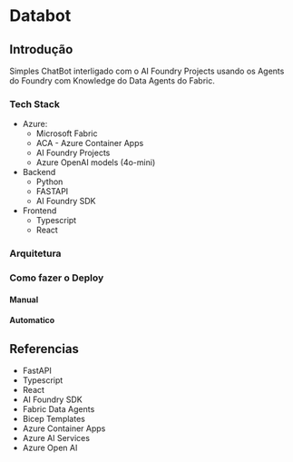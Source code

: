 # Databot

## Introdução 

Simples ChatBot interligado com o AI Foundry Projects usando os Agents do Foundry com Knowledge do Data Agents do Fabric. 

### Tech Stack

- Azure: 
    - Microsoft Fabric
    - ACA - Azure Container Apps
    - AI Foundry Projects
    - Azure OpenAI models (4o-mini)
- Backend 
    - Python
    - FASTAPI
    - AI Foundry SDK
- Frontend
    - Typescript
    - React

### Arquitetura

### Como fazer o Deploy 
#### Manual

#### Automatico

## Referencias
- FastAPI
- Typescript
- React
- AI Foundry SDK
- Fabric Data Agents
- Bicep Templates
- Azure Container Apps
- Azure AI Services 
- Azure Open AI

